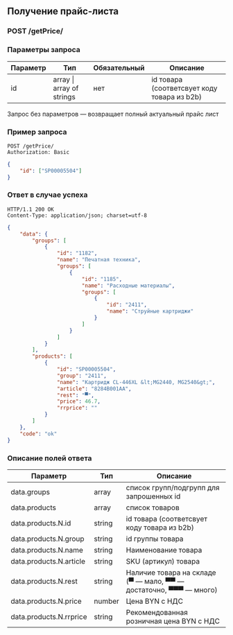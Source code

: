 ## Получение прайс-листа

### POST /getPrice/

### Параметры запроса

|Параметр|Тип|Обязательный|Описание|
|---|---|---|---|
| id | array &#124; array of strings | нет | id товара (соответсвует коду товара из b2b) |

Запрос без параметров — возвращает полный актуальный прайс лист

### Пример запроса

```http
POST /getPrice/
Authorization: Basic
```
```json
{
    "id": ["SP00005504"]
}
```

### Ответ в случае успеха

```http
HTTP/1.1 200 OK
Content-Type: application/json; charset=utf-8
```
```json
{
    "data": {
        "groups": [
            {
                "id": "1182",
                "name": "Печатная техника",
                "groups": [
                    {
                        "id": "1185",
                        "name": "Расходные материалы",
                        "groups": [
                            {
                                "id": "2411",
                                "name": "Струйные картриджи"
                            }
                        ]
                    }
                ]
            }
        ],
        "products": [
            {
                "id": "SP00005504",
                "group": "2411",
                "name": "Картридж CL-446XL &lt;MG2440, MG2540&gt;",
                "article": "8284B001AA",
                "rest": "▀",
                "price": 46.7,
                "rrprice": ""
            }
        ]
    },
    "code": "ok"
}
```

### Описание полей ответа

|Параметр|Тип|Описание|
|---|---|---|
| data.groups | array | список групп/подгрупп для запрошенных id |
| data.products | array | список товаров |
| data.products.N.id | string | id товара (соответсвует коду товара из b2b) |
| data.products.N.group | string | id группы товара |
| data.products.N.name | string | Наименование товара |
| data.products.N.article | string | SKU (артикул) товара |
| data.products.N.rest | string | Наличие товара на складе (▀ — мало, ▀▀ — достаточно, ▀▀▀ — много) |
| data.products.N.price | number | Цена BYN с НДС |
| data.products.N.rrprice | string | Рекомендованная розничная цена BYN с НДС |

